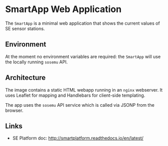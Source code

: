 # SmartApp Web Application

The `SmartApp` is a minimal web application that shows the current values of
SE sensor stations.

## Environment

At the moment no environment variables are required: the `SmartApp` will use the
locally running `sosemu` API.

## Architecture

The image contains a static HTML webapp running in an `nginx` webserver.
It uses Leaflet for mapping and Handlebars for client-side templating.

The app uses the `sosemu` API service which is called via JSONP from the browser.

## Links

* SE Platform doc: http://smartplatform.readthedocs.io/en/latest/
